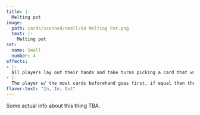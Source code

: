 ```yaml
---
title: |-
  Melting pot
image: 
  path: cards/scanned/small/04 Melting Pot.png
  text: |-
    Melting pot
set:
  name: Small
  number: 4
effects: 
- |-
  All players lay out their hands and take turns picking a card that want until all are gone.
- |-
  The player w/ the most cards beforehand goes first, if equal then the one who used this card goes first.
flavor-text: "In, In, Out"
---
```

Some actual info about this thing TBA.

